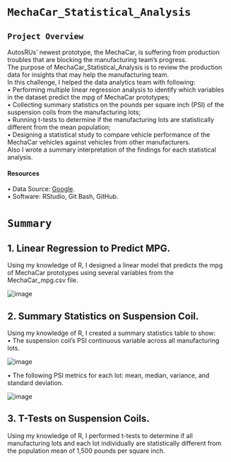 # `MechaCar_Statistical_Analysis `


 ## `Project Overview ` <br/>
AutosRUs’ newest prototype, the MechaCar, is suffering from production troubles that are blocking the manufacturing team’s progress. <br/>
The purpose of MechaCar_Statistical_Analysis is to review the production data for insights that may help the manufacturing team. <br/>
In this challenge, I helped the data analytics team with following: <br/>
•	Performing multiple linear regression analysis to identify which variables in the dataset predict the mpg of MechaCar prototypes; <br/>
•	Collecting summary statistics on the pounds per square inch (PSI) of the suspension coils from the manufacturing lots; <br/>
•	Running t-tests to determine if the manufacturing lots are statistically different from the mean population; <br/>
•	Designing a statistical study to compare vehicle performance of the MechaCar vehicles against vehicles from other manufacturers. <br/>
Also I wrote a summary interpretation of the findings for each statistical analysis.  <br/>
#### Resources <br/>
• Data Source: [Google](https://www.google.com/). <br/> 
•	Software: RStudio, Git Bash, GitHub. <br/>

# `Summary ` <br/>
## 1.  Linear Regression to Predict MPG. 
Using my knowledge of R, I designed a linear model that predicts the mpg of MechaCar prototypes using several variables from the MechaCar_mpg.csv file.

![image](https://user-images.githubusercontent.com/110998103/202864132-c786c443-3ec8-4ec1-97b5-2f2b9367361e.png)


## 2. Summary Statistics on Suspension Coil. <br/>
Using my knowledge of R, I created a summary statistics table to show: <br/>
•	The suspension coil’s PSI continuous variable across all manufacturing lots. <br/>

![image](https://user-images.githubusercontent.com/110998103/202864818-61e523c9-d3c7-4ea8-b6f7-87c7a5334266.png)


•	The following PSI metrics for each lot: mean, median, variance, and standard deviation. <br/>


![image](https://user-images.githubusercontent.com/110998103/202865144-944ab65f-dd29-4ea2-a337-3b8eace4e2ea.png)


## 3. T-Tests on Suspension Coils.
Using my knowledge of R, I performed t-tests to determine if all manufacturing lots and each lot individually are statistically different from the population mean of 1,500 pounds per square inch. <br/>

